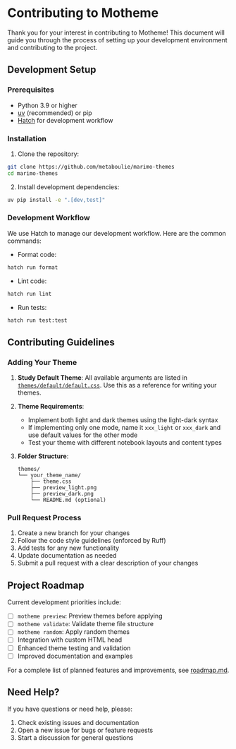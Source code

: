 # Contributing to Motheme

Thank you for your interest in contributing to Motheme! This document will guide you
through the process of setting up your development environment and contributing to the
project.

## Development Setup

### Prerequisites

-   Python 3.9 or higher
-   [uv](https://github.com/astral-sh/uv) (recommended) or pip
-   [Hatch](https://hatch.pypa.io/) for development workflow

### Installation

1. Clone the repository:

```bash
git clone https://github.com/metaboulie/marimo-themes
cd marimo-themes
```

2. Install development dependencies:

```bash
uv pip install -e ".[dev,test]"
```

### Development Workflow

We use Hatch to manage our development workflow. Here are the common commands:

-   Format code:

```bash
hatch run format
```

-   Lint code:

```bash
hatch run lint
```

-   Run tests:

```bash
hatch run test:test
```

## Contributing Guidelines

### Adding Your Theme

1. **Study Default Theme**: All available arguments are listed in
   [`themes/default/default.css`](themes/default/default.css). Use this as a reference
   for writing your themes.

2. **Theme Requirements**:

    - Implement both light and dark themes using the light-dark syntax
    - If implementing only one mode, name it `xxx_light` or `xxx_dark` and use default
      values for the other mode
    - Test your theme with different notebook layouts and content types

3. **Folder Structure**:

    ```
    themes/
    └── your_theme_name/
        ├── theme.css
        ├── preview_light.png
        ├── preview_dark.png
        └── README.md (optional)
    ```

### Pull Request Process

1. Create a new branch for your changes
2. Follow the code style guidelines (enforced by Ruff)
3. Add tests for any new functionality
4. Update documentation as needed
5. Submit a pull request with a clear description of your changes

## Project Roadmap

Current development priorities include:

-   [ ] `motheme preview`: Preview themes before applying
-   [ ] `motheme validate`: Validate theme file structure
-   [ ] `motheme random`: Apply random themes
-   [ ] Integration with custom HTML head
-   [ ] Enhanced theme testing and validation
-   [ ] Improved documentation and examples

For a complete list of planned features and improvements, see [roadmap.md](roadmap.md).

## Need Help?

If you have questions or need help, please:

1. Check existing issues and documentation
2. Open a new issue for bugs or feature requests
3. Start a discussion for general questions
